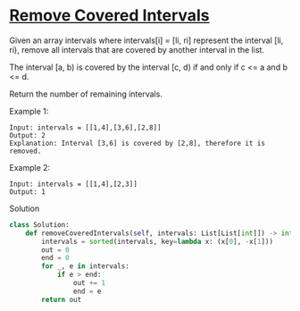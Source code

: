 # [Remove Covered Intervals](https://leetcode.com/problems/remove-covered-intervals/description/)

Given an array intervals where intervals[i] = [li, ri] represent the interval [li, ri), remove all intervals that are 
covered by another interval in the list.

The interval [a, b) is covered by the interval [c, d) if and only if c <= a and b <= d.

Return the number of remaining intervals.

Example 1:
```
Input: intervals = [[1,4],[3,6],[2,8]]
Output: 2
Explanation: Interval [3,6] is covered by [2,8], therefore it is removed.
```
Example 2:
```
Input: intervals = [[1,4],[2,3]]
Output: 1
```
Solution
```python
class Solution:
    def removeCoveredIntervals(self, intervals: List[List[int]]) -> int:
        intervals = sorted(intervals, key=lambda x: (x[0], -x[1]))
        out = 0
        end = 0
        for _, e in intervals:
            if e > end:
                out += 1
                end = e
        return out
```